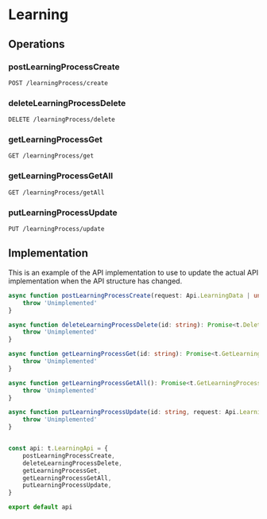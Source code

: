 # Learning

## Operations

### postLearningProcessCreate

```http
POST /learningProcess/create
```


### deleteLearningProcessDelete

```http
DELETE /learningProcess/delete
```


### getLearningProcessGet

```http
GET /learningProcess/get
```


### getLearningProcessGetAll

```http
GET /learningProcess/getAll
```


### putLearningProcessUpdate

```http
PUT /learningProcess/update
```


## Implementation

This is an example of the API implementation to use to update the actual API implementation
when the API structure has changed.

```typescript
async function postLearningProcessCreate(request: Api.LearningData | undefined): Promise<t.PostLearningProcessCreateResponse> {
	throw 'Unimplemented'
}

async function deleteLearningProcessDelete(id: string): Promise<t.DeleteLearningProcessDeleteResponse> {
	throw 'Unimplemented'
}

async function getLearningProcessGet(id: string): Promise<t.GetLearningProcessGetResponse> {
	throw 'Unimplemented'
}

async function getLearningProcessGetAll(): Promise<t.GetLearningProcessGetAllResponse> {
	throw 'Unimplemented'
}

async function putLearningProcessUpdate(id: string, request: Api.LearningData | undefined): Promise<t.PutLearningProcessUpdateResponse> {
	throw 'Unimplemented'
}


const api: t.LearningApi = {
	postLearningProcessCreate,
	deleteLearningProcessDelete,
	getLearningProcessGet,
	getLearningProcessGetAll,
	putLearningProcessUpdate,
}

export default api
```
